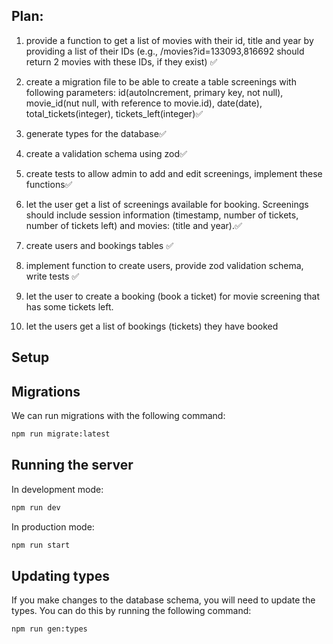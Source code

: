 ## Plan:

1. provide a function to get a list of movies with their id, title and year by providing a list of their IDs (e.g., /movies?id=133093,816692 should return 2 movies with these IDs, if they exist) ✅

2. create a migration file to be able to create a table screenings with following parameters: id(autoIncrement, primary key, not null), movie_id(nut null, with reference to movie.id), date(date), total_tickets(integer), tickets_left(integer)✅

3. generate types for the database✅

4. create a validation schema using zod✅

5. create tests to allow admin to add and edit screenings, implement these functions✅

6. let the user get a list of screenings available for booking. Screenings should include session information (timestamp, number of tickets, number of tickets left) and movies: (title and year).✅

7. create users and bookings tables ✅

8. implement function to create users, provide zod validation schema, write tests ✅

9. let the user to create a booking (book a ticket) for movie screening that has some tickets left.

10. let the users get a list of bookings (tickets) they have booked

## Setup

## Migrations

We can run migrations with the following command:

```bash
npm run migrate:latest
```

## Running the server

In development mode:

```bash
npm run dev
```

In production mode:

```bash
npm run start
```

## Updating types

If you make changes to the database schema, you will need to update the types. You can do this by running the following command:

```bash
npm run gen:types
```
